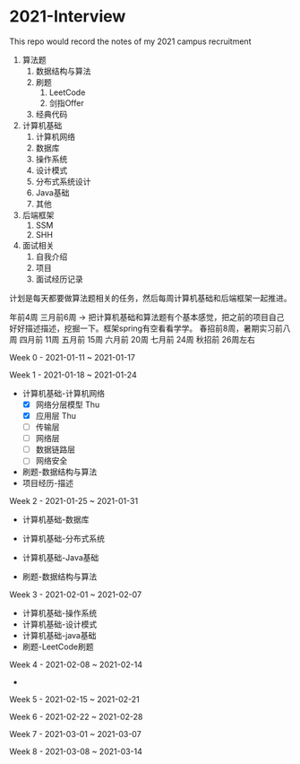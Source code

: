 # 2021-Interview
This repo would record the notes of my 2021 campus recruitment

1. 算法题
   1. 数据结构与算法
   2. 刷题
      1. LeetCode
      2. 剑指Offer
   3. 经典代码
2. 计算机基础
   1. 计算机网络
   2. 数据库
   3. 操作系统
   4. 设计模式
   5. 分布式系统设计
   6. Java基础
   7. 其他
3. 后端框架
   1. SSM
   2. SHH
4. 面试相关
   1. 自我介绍
   2. 项目
   3. 面试经历记录

计划是每天都要做算法题相关的任务，然后每周计算机基础和后端框架一起推进。

年前4周
三月前6周 -> 把计算机基础和算法题有个基本感觉，把之前的项目自己好好描述描述，挖掘一下。框架spring有空看看学学。
春招前8周，暑期实习前八周
四月前 11周
五月前 15周
六月前 20周
七月前 24周
秋招前 26周左右


Week 0 - 2021-01-11 ~ 2021-01-17

Week 1 - 2021-01-18 ~ 2021-01-24
- 计算机基础-计算机网络
  - [x] 网络分层模型 Thu
  - [x] 应用层 Thu
  - [ ] 传输层
  - [ ] 网络层
  - [ ] 数据链路层
  - [ ] 网络安全
- 刷题-数据结构与算法
- 项目经历-描述

Week 2 - 2021-01-25 ~ 2021-01-31

- 计算机基础-数据库

- 计算机基础-分布式系统

- 计算机基础-Java基础

- 刷题-数据结构与算法

  

Week 3 - 2021-02-01 ~ 2021-02-07

- 计算机基础-操作系统
- 计算机基础-设计模式
- 计算机基础-java基础
- 刷题-LeetCode刷题

Week 4 - 2021-02-08 ~ 2021-02-14

- 

Week 5 - 2021-02-15 ~ 2021-02-21

Week 6 - 2021-02-22 ~ 2021-02-28

Week 7 - 2021-03-01 ~ 2021-03-07

Week 8 - 2021-03-08 ~ 2021-03-14